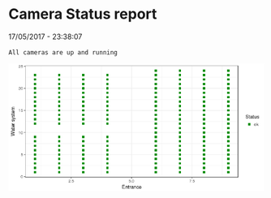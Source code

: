 Camera Status report
================
17/05/2017 - 23:38:07

    All cameras are up and running

![](camreport_files/figure-markdown_github/unnamed-chunk-2-1.png)
